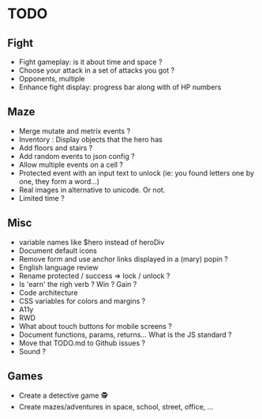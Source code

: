# TODO

## Fight

- Fight gameplay: is it about time and space ?
- Choose your attack in a set of attacks you got ?
- Opponents, multiple
- Enhance fight display: progress bar along with of HP numbers

## Maze

- Merge mutate and metrix events ?
- Inventory : Display objects that the hero has
- Add floors and stairs ?
- Add random events to json config ?
- Allow multiple events on a cell ?
- Protected event with an input text to unlock (ie: you found letters one by one, they form a word...)
- Real images in alternative to unicode. Or not.
- Limited time ?

## Misc

- variable names like $hero instead of heroDiv
- Document default icons
- Remove form and use anchor links displayed in a (mary) popin ?
- English language review
- Rename protected / success => lock / unlock ?
- Is 'earn' the righ verb ? Win ? Gain ?
- Code architecture
- CSS variables for colors and margins ?
- A11y
- RWD
- What about touch buttons for mobile screens ?
- Document functions, params, returns... What is the JS standard ?
- Move that TODO.md to Github issues ?
- Sound ?

## Games

- Create a detective game 🕵
- Create mazes/adventures in space, school, street, office, ...